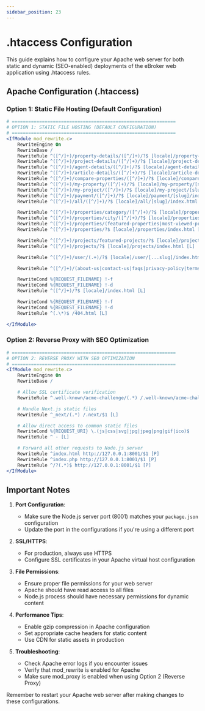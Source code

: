 ```yaml
---
sidebar_position: 23
---
```


# .htaccess Configuration

This guide explains how to configure your Apache web server for both static and dynamic (SEO-enabled) deployments of the eBroker web application using .htaccess rules.

## Apache Configuration (.htaccess)

### Option 1: Static File Hosting (Default Configuration)

```apache
# ============================================================
# OPTION 1: STATIC FILE HOSTING (DEFAULT CONFIGURATION)
# ============================================================
<IfModule mod_rewrite.c>
    RewriteEngine On
    RewriteBase /
    RewriteRule ^([^/]+)/property-details/([^/]+)/?$ [locale]/property-details/[slug]/index.html [L]
    RewriteRule ^([^/]+)/project-details/([^/]+)/?$ [locale]/project-details/[slug]/index.html [L]
    RewriteRule ^([^/]+)/agent-details/([^/]+)/?$ [locale]/agent-details/[slug]/index.html [L]
    RewriteRule ^([^/]+)/article-details/([^/]+)/?$ [locale]/article-details/[slug]/index.html [L]
    RewriteRule ^([^/]+)/compare-properties/([^/]+)/?$ [locale]/compare-properties/[slug]/index.html [L]
    RewriteRule ^([^/]+)/my-property/([^/]+)/?$ [locale]/my-property/[slug]/index.html [L]
    RewriteRule ^([^/]+)/my-project/([^/]+)/?$ [locale]/my-project/[slug]/index.html [L]
    RewriteRule ^([^/]+)/payment/([^/]+)/?$ [locale]/payment/[slug]/index.html [L]
    RewriteRule ^([^/]+)/all/([^/]+)/?$ [locale]/all/[slug]/index.html [L]

    RewriteRule ^([^/]+)/properties/category/([^/]+)/?$ [locale]/properties/category/[slug]/index.html [L]
    RewriteRule ^([^/]+)/properties/city/([^/]+)/?$ [locale]/properties/city/[slug]/index.html [L]
    RewriteRule ^([^/]+)/properties/(featured-properties|most-viewed-properties|most-favourite-properties|properties-nearby-city)/?$ [locale]/properties/[slug]/index.html [L]
    RewriteRule ^([^/]+)/properties/?$ [locale]/properties/index.html [L]

    RewriteRule ^([^/]+)/projects/featured-projects/?$ [locale]/projects/featured-projects/index.html [L]
    RewriteRule ^([^/]+)/projects/?$ [locale]/projects/index.html [L]

    RewriteRule ^([^/]+)/user/(.+)/?$ [locale]/user/[...slug]/index.html [L]

    RewriteRule ^([^/]+)/(about-us|contact-us|faqs|privacy-policy|terms-and-conditions|subscription-plan|search|all-personalized-feeds|properties-on-map)/?$ [locale]/$2/index.html [L]

    RewriteCond %{REQUEST_FILENAME} !-f
    RewriteCond %{REQUEST_FILENAME} !-d
    RewriteRule ^([^/]+)/?$ [locale]/index.html [L]

    RewriteCond %{REQUEST_FILENAME} !-f
    RewriteCond %{REQUEST_FILENAME} !-d
    RewriteRule ^(.\*)$ /404.html [L]

</IfModule>
```

### Option 2: Reverse Proxy with SEO Optimization

```apache
# ============================================================
# OPTION 2: REVERSE PROXY WITH SEO OPTIMIZATION
# ============================================================
<IfModule mod_rewrite.c>
    RewriteEngine On
    RewriteBase /

    # Allow SSL certificate verification
    RewriteRule ^.well-known/acme-challenge/(.*) /.well-known/acme-challenge/$1 [L]

    # Handle Next.js static files
    RewriteRule ^_next/(.*) /.next/$1 [L]

    # Allow direct access to common static files
    RewriteCond %{REQUEST_URI} \.(js|css|svg|jpg|jpeg|png|gif|ico)$
    RewriteRule ^ - [L]

    # Forward all other requests to Node.js server
    RewriteRule ^index.html http://127.0.0.1:8001/$1 [P]
    RewriteRule ^index.php http://127.0.0.1:8001/$1 [P]
    RewriteRule ^/?(.*)$ http://127.0.0.1:8001/$1 [P]
</IfModule>
```

## Important Notes

1. **Port Configuration**:

    - Make sure the Node.js server port (8001) matches your `package.json` configuration
    - Update the port in the configurations if you're using a different port

2. **SSL/HTTPS**:

    - For production, always use HTTPS
    - Configure SSL certificates in your Apache virtual host configuration

3. **File Permissions**:

    - Ensure proper file permissions for your web server
    - Apache should have read access to all files
    - Node.js process should have necessary permissions for dynamic content

4. **Performance Tips**:

    - Enable gzip compression in Apache configuration
    - Set appropriate cache headers for static content
    - Use CDN for static assets in production

5. **Troubleshooting**:
    - Check Apache error logs if you encounter issues
    - Verify that mod_rewrite is enabled for Apache
    - Make sure mod_proxy is enabled when using Option 2 (Reverse Proxy)

Remember to restart your Apache web server after making changes to these configurations.
